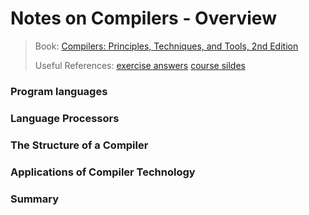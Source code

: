 # Notes on Compilers - Overview

>Book: [Compilers: Principles, Techniques, and Tools, 2nd Edition](https://www.pearsonhighered.com/program/Aho-Compilers-Principles-Techniques-and-Tools-2nd-Edition/PGM167067.html)
>
>Useful References: [exercise answers](https://github.com/fool2fish/dragon-book-exercise-answers)    [course sildes](http://web.stanford.edu/class/cs143/)

### Program languages

### Language Processors

### The Structure of a Compiler

### Applications of Compiler Technology

### Summary